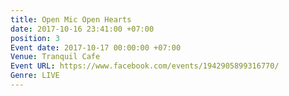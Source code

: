 ```yaml
---
title: Open Mic Open Hearts
date: 2017-10-16 23:41:00 +07:00
position: 3
Event date: 2017-10-17 00:00:00 +07:00
Venue: Tranquil Cafe
Event URL: https://www.facebook.com/events/1942905899316770/
Genre: LIVE
---
```


